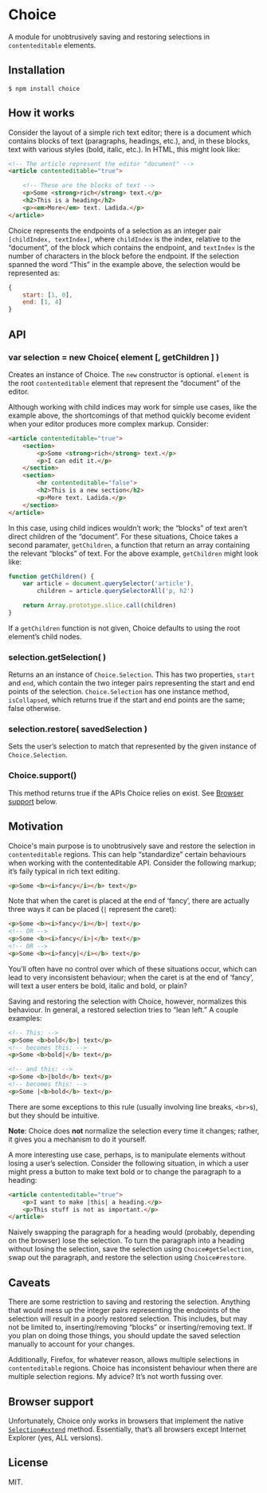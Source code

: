 # Choice

A module for unobtrusively saving and restoring selections in `contenteditable` elements.

## Installation

```
$ npm install choice
```

## How it works

Consider the layout of a simple rich text editor; there is a document which contains blocks of text (paragraphs, headings, etc.), and, in these blocks, text with various styles (bold, italic, etc.). In HTML, this might look like:

```html
<!-- The article represent the editor "document" -->
<article contenteditable="true">

    <!-- These are the blocks of text -->
    <p>Some <strong>rich</strong> text.</p>
    <h2>This is a heading</h2>
    <p><em>More</em> text. Ladida.</p>
</article>
```

Choice represents the endpoints of a selection as an integer pair `[childIndex, textIndex]`, where `childIndex` is the index, relative to the “document”, of the block which contains the endpoint, and `textIndex` is the number of characters in the block before the endpoint. If the selection spanned the word “This” in the example above, the selection would be represented as:

```js
{
    start: [1, 0],
    end: [1, 4]
}
```

## API

### var selection = new Choice( element [, getChildren ] )

Creates an instance of Choice. The `new` constructor is optional. `element` is the root `contenteditable` element that represent the “document” of the editor.

Although working with child indices may work for simple use cases, like the example above, the shortcomings of that method quickly become evident when your editor produces more complex markup. Consider:

```html
<article contenteditable="true">
    <section>
        <p>Some <strong>rich</strong> text.</p>
        <p>I can edit it.</p>
    </section>
    <section>
        <hr contenteditable="false">
        <h2>This is a new section</h2>
        <p>More text. Ladida.</p>
    </section>
</article>
```

In this case, using child indices wouldn’t work; the “blocks” of text aren’t direct children of the “document”. For these situations, Choice takes a second paramater, `getChildren`, a function that return an array containing the relevant “blocks” of text. For the above example, `getChildren` might look like:

```js
function getChildren() {
    var article = document.querySelector('article'),
        children = article.querySelectorAll('p, h2')

    return Array.prototype.slice.call(children)
}
```

If a `getChildren` function is not given, Choice defaults to using the root element’s child nodes.

### selection.getSelection( )

Returns an an instance of `Choice.Selection`. This has two properties, `start` and `end`, which contain the two integer pairs representing the start and end points of the selection. `Choice.Selection` has one instance method, `isCollapsed`, which returns true if the start and end points are the same; false otherwise.

### selection.restore( savedSelection )

Sets the user’s selection to match that represented by the given instance of `Choice.Selection`.

### Choice.support()

This method returns true if the APIs Choice relies on exist. See [Browser support](#browser-support) below.

## Motivation

Choice's main purpose is to unobtrusively save and restore the selection in `contenteditable` regions. This can help “standardize” certain behaviours when working with the contenteditable API. Consider the following markup; it’s faily typical in rich text editing.

```html
<p>Some <b><i>fancy</i></b> text</p>
```

Note that when the caret is placed at the end of ‘fancy’, there are actually three ways it can be placed (`|` represent the caret):

```html
<p>Some <b><i>fancy</i></b>| text</p>
<!-- OR -->
<p>Some <b><i>fancy</i>|</b> text</p>
<!-- OR -->
<p>Some <b><i>fancy|</i></b> text</p>
```

You’ll often have no control over which of these situations occur, which can lead to very inconsistent behaviour; when the caret is at the end of ‘fancy’, will text a user enters be bold, italic and bold, or plain?

Saving and restoring the selection with Choice, however, normalizes this behaviour. In general, a restored selection tries to “lean left.” A couple examples:

```html
<!-- This: -->
<p>Some <b>bold</b>| text</p>
<!-- becomes this: -->
<p>Some <b>bold|</b> text</p>

<!-- and this: -->
<p>Some <b>|bold</b> text</p>
<!-- becomes this: -->
<p>Some |<b>bold</b> text</p>
```

There are some exceptions to this rule (usually involving line breaks, `<br>`s), but they should be intuitive.

__Note__: Choice does __not__ normalize the selection every time it changes; rather, it gives you a mechanism to do it yourself.

A more interesting use case, perhaps, is to manipulate elements without losing a user’s selection. Consider the following situation, in which a user might press a button to make text bold or to change the paragraph to a heading:

```html
<article contenteditable="true">
    <p>I want to make |this| a heading.</p>
    <p>This stuff is not as important.</p>
</article>
```

Naively swapping the paragraph for a heading would (probably, depending on the browser) lose the selection. To turn the paragraph into a heading without losing the selection, save the selection using `Choice#getSelection`, swap out the paragraph, and restore the selection using `Choice#restore`.

## Caveats

There are some restriction to saving and restoring the selection. Anything that would mess up the integer pairs representing the endpoints of the selection will result in a poorly restored selection. This includes, but may not be limited to, inserting/removing “blocks” or inserting/removing text. If you plan on doing those things, you should update the saved selection manually to account for your changes.

Additionally, Firefox, for whatever reason, allows multiple selections in `contenteditable` regions. Choice has inconsistent behaviour when there are multiple selection regions. My advice? It’s not worth fussing over.

## Browser support

Unfortunately, Choice only works in browsers that implement the native [`Selection#extend`][extend] method. Essentially, that’s all browsers except Internet Explorer (yes, ALL versions).

## License

MIT.

[extend]: https://developer.mozilla.org/en-US/docs/Web/API/Selection.extend
